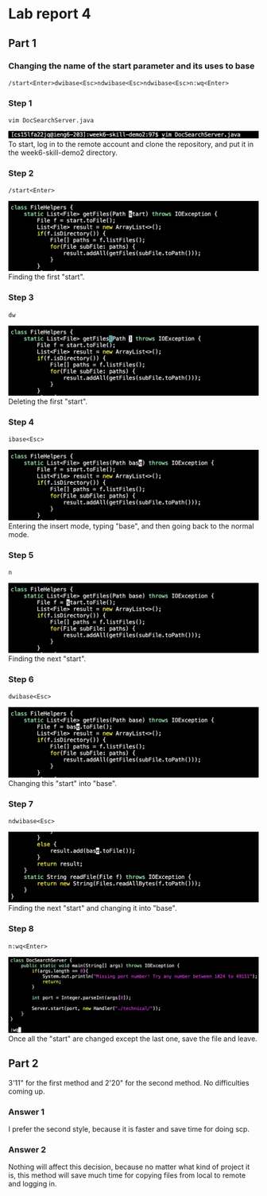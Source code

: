 # Lab report 4
## Part 1
### Changing the name of the start parameter and its uses to base

```
/start<Enter>dwibase<Esc>ndwibase<Esc>ndwibase<Esc>n:wq<Enter>
```
### Step 1
```
vim DocSearchServer.java
```
![Image](1.png)
To start, log in to the remote account and clone the repository, and put it in the week6-skill-demo2 directory.

### Step 2
```
/start<Enter>
```
![Image](2.png)
Finding the first "start".

### Step 3
```
dw
```
![Image](3.png)
Deleting the first "start".

### Step 4
```
ibase<Esc>
```
![Image](4.png)
Entering the insert mode, typing "base", and then going back to the normal mode.

### Step 5
```
n
```
![Image](5.png)
Finding the next "start".

### Step 6
```
dwibase<Esc>
```
![Image](6.png)
Changing this "start" into "base".

### Step 7
```
ndwibase<Esc>
```
![Image](7.png)
Finding the next "start" and changing it into "base".

### Step 8
```
n:wq<Enter>
```
![Image](8.png)
Once all the "start" are changed except the last one, save the file and leave.

## Part 2
3'11" for the first method and 2'20" for the second method. No difficulties coming up.

### Answer 1
I prefer the second style, because it is faster and save time for doing scp.

### Answer 2
Nothing will affect this decision, because no matter what kind of project it is, this method will save much time for copying files from local to remote and logging in.
